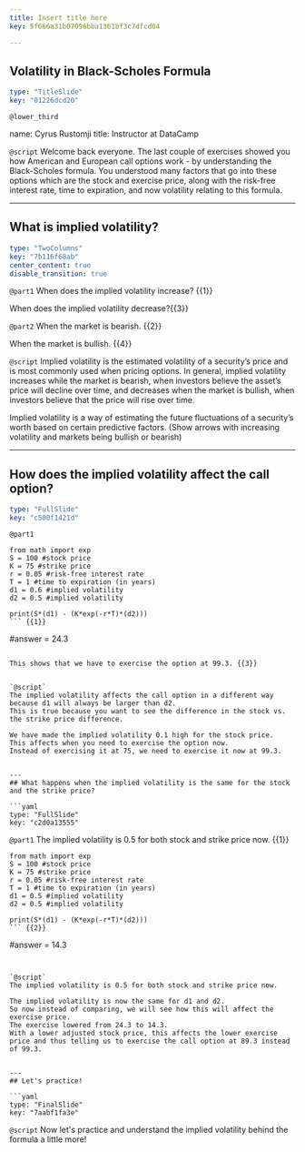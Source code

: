 ```yaml
---
title: Insert title here
key: 5f666a31b07096bba1361bf3c7dfcd04

---
```

## Volatility in Black-Scholes Formula

```yaml
type: "TitleSlide"
key: "01226dcd20"
```

`@lower_third`

name: Cyrus Rustomji
title: Instructor at DataCamp


`@script`
Welcome back everyone.
The last couple of exercises showed you how American and European call options work - by understanding the Black-Scholes formula.
You understood many factors that go into these options which are the stock and exercise price, along with the risk-free interest rate, time to expiration, and now volatility relating to this formula.


---
## What is implied volatility?

```yaml
type: "TwoColumns"
key: "7b116f68ab"
center_content: true
disable_transition: true
```

`@part1`
When does the implied volatility increase? {{1}}


When does the implied volatility decrease?{{3}}


`@part2`
When the market is bearish. {{2}}


When the market is bullish. {{4}}


`@script`
Implied volatility is the estimated volatility of a security’s price and is most commonly used when pricing options.
In general, implied volatility increases while the market is bearish, when investors believe the asset’s price will decline over time, and decreases when the market is bullish, when investors believe that the price will rise over time. 

Implied volatility is a way of estimating the future fluctuations of a security’s worth based on certain predictive factors. (Show arrows with increasing volatility and markets being bullish or bearish)


---
## How does the implied volatility affect the call option?

```yaml
type: "FullSlide"
key: "c500f1421d"
```

`@part1`
```
from math import exp
S = 100 #stock price
K = 75 #strike price
r = 0.05 #risk-free interest rate
T = 1 #time to expiration (in years)
d1 = 0.6 #implied volatility
d2 = 0.5 #implied volatility

print(S*(d1) - (K*exp(-r*T)*(d2)))
``` {{1}}

```
#answer = 24.3
``` {{2}}

This shows that we have to exercise the option at 99.3. {{3}}


`@script`
The implied volatility affects the call option in a different way because d1 will always be larger than d2.
This is true because you want to see the difference in the stock vs. the strike price difference.

We have made the implied volatility 0.1 high for the stock price.
This affects when you need to exercise the option now.
Instead of exercising it at 75, we need to exercise it now at 99.3.


---
## What happens when the implied volatility is the same for the stock and the strike price?

```yaml
type: "FullSlide"
key: "c2d0a13555"
```

`@part1`
The implied volatility is 0.5 for both stock and strike price now. {{1}}

```
from math import exp
S = 100 #stock price
K = 75 #strike price
r = 0.05 #risk-free interest rate
T = 1 #time to expiration (in years)
d1 = 0.5 #implied volatility
d2 = 0.5 #implied volatility

print(S*(d1) - (K*exp(-r*T)*(d2)))
``` {{2}}

```
#answer = 14.3
``` {{3}}


`@script`
The implied volatility is 0.5 for both stock and strike price now.

The implied volatility is now the same for d1 and d2.
So now instead of comparing, we will see how this will affect the exercise price.
The exercise lowered from 24.3 to 14.3.
With a lower adjusted stock price, this affects the lower exercise price and thus telling us to exercise the call option at 89.3 instead of 99.3.


---
## Let's practice!

```yaml
type: "FinalSlide"
key: "7aabf1fa3e"
```

`@script`
Now let's practice and understand the implied volatility behind the formula a little more!

